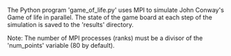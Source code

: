 The Python program 'game_of_life.py' uses MPI to simulate John Conway's Game of life in parallel. The state of the game board at each step of the simulation is saved to the 'results' directory.

Note: The number of MPI processes (ranks) must be a divisor of the 'num_points' variable (80 by default).

